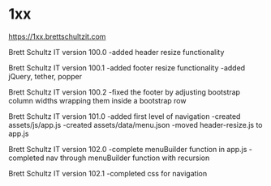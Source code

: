 # 1xx

https://1xx.brettschultzit.com

Brett Schultz IT version 100.0
	-added header resize functionality

Brett Schultz IT version 100.1
	-added footer resize functionality
	-added jQuery, tether, popper

Brett Schultz IT version 100.2
	-fixed the footer by adjusting bootstrap column widths wrapping them inside a bootstrap row

Brett Schultz IT version 101.0
	-added first level of navigation
	-created assets/js/app.js
	-created assets/data/menu.json
	-moved header-resize.js to app.js

Brett Schultz IT version 102.0
	-complete menuBuilder function in app.js
	-completed nav through menuBuilder function with recursion

Brett Schultz IT version 102.1
	-completed css for navigation